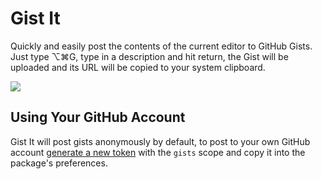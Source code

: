 # Gist It

Quickly and easily post the contents of the current editor to GitHub Gists. Just
type ⌥⌘G, type in a description and hit return, the Gist will be uploaded and
its URL will be copied to your system clipboard.

![](https://raw.github.com/rpowelll/gist-it/master/media/screencast.gif)

## Using Your GitHub Account

Gist It will post gists anonymously by default, to post to your own GitHub
account [generate a new token](https://github.com/settings/tokens/new) with the
`gists` scope and copy it into the package's preferences.
